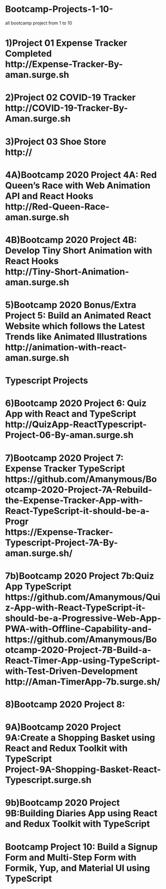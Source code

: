 # Bootcamp-Projects-1-10-
all bootcamp project from 1 to 10
<h1>1)Project 01 Expense Tracker Completed<br/>http://Expense-Tracker-By-aman.surge.sh</h1>
<h1>2)Project 02 COVID-19 Tracker<br/>http://COVID-19-Tracker-By-Aman.surge.sh</h1>
<h1>3)Project 03 Shoe Store<br/>http://</h1>
<h1>4A)Bootcamp 2020 Project 4A: Red Queen’s Race with Web Animation API and React Hooks<br/>http://Red-Queen-Race-aman.surge.sh</h1>
<h1>4B)Bootcamp 2020 Project 4B: Develop Tiny Short Animation with React Hooks<br/>http://Tiny-Short-Animation-aman.surge.sh</h1>
<h1>5)Bootcamp 2020 Bonus/Extra Project 5: Build an Animated React Website which follows the Latest Trends like Animated Illustrations<br/>
http://animation-with-react-aman.surge.sh</h1>
<h1>Typescript Projects</h1>
<h1>6)Bootcamp 2020 Project 6: Quiz App with React and TypeScript<br/>http://QuizApp-ReactTypescript-Project-06-By-aman.surge.sh
</h1>
<h1>7)Bootcamp 2020 Project 7: Expense Tracker TypeScript<br/>https://github.com/Amanymous/Bootcamp-2020-Project-7A-Rebuild-the-Expense-Tracker-App-with-React-TypeScript-it-should-be-a-Progr<br/>https://Expense-Tracker-Typescript-Project-7A-By-aman.surge.sh/
</h1>
<h1>7b)Bootcamp 2020 Project 7b:Quiz App TypeScript<br/>https://github.com/Amanymous/Quiz-App-with-React-TypeScript-it-should-be-a-Progressive-Web-App-PWA-with-Offline-Capability-and-<br/>https://github.com/Amanymous/Bootcamp-2020-Project-7B-Build-a-React-Timer-App-using-TypeScript-with-Test-Driven-Development<br/>http://Aman-TimerApp-7b.surge.sh/</h1>
<h1>8)Bootcamp 2020 Project 8:</h1>
<h1>9A)Bootcamp 2020 Project 9A:Create a Shopping Basket using React and Redux Toolkit with TypeScript<br/>Project-9A-Shopping-Basket-React-Typescript.surge.sh</h1>
<h1>9b)Bootcamp 2020 Project 9B:Building Diaries App using React and Redux Toolkit with TypeScript<br/></h1>
<h1>Bootcamp Project 10: Build a Signup Form and Multi-Step Form with Formik, Yup, and Material UI using TypeScript<br/></h1>

